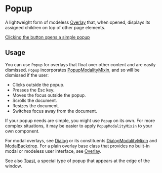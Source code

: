 # Popup

A lightweight form of modeless [Overlay](Overlay) that, when opened, displays its assigned children on top of other page elements.

[Clicking the button opens a simple popup](/demos/popup.html)

## Usage

You can use `Popup` for overlays that float over other content and are easily dismissed. `Popup` incorporates [PopupModalityMixin](PopupModalityMixin), and so will be dismissed if the user:

* Clicks outside the popup.
* Presses the Esc key.
* Moves the focus outside the popup.
* Scrolls the document.
* Resizes the document.
* Switches focus away from the document.

If your popup needs are simple, you might use `Popup` on its own. For more complex situations, it may be easier to apply `PopupModalityMixin` to your own component.

For modal overlays, see [Dialog](Dialog) or its constituents [DialogModalityMixin](DialogModalityMixin) and [ModalBackdrop](ModalBackdrop). For a plain overlay base class that provides no built-in modal or modeless user interface, see [Overlay](Overlay).

See also [Toast](Toast), a special type of popup that appears at the edge of the window.
